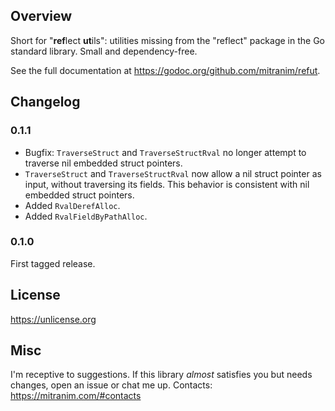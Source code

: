 ## Overview

Short for "**ref**lect **ut**ils": utilities missing from the "reflect" package in the Go standard library. Small and dependency-free.

See the full documentation at https://godoc.org/github.com/mitranim/refut.

## Changelog

### 0.1.1

* Bugfix: `TraverseStruct` and `TraverseStructRval` no longer attempt to traverse nil embedded struct pointers.
* `TraverseStruct` and `TraverseStructRval` now allow a nil struct pointer as input, without traversing its fields. This behavior is consistent with nil embedded struct pointers.
* Added `RvalDerefAlloc`.
* Added `RvalFieldByPathAlloc`.

### 0.1.0

First tagged release.

## License

https://unlicense.org

## Misc

I'm receptive to suggestions. If this library _almost_ satisfies you but needs changes, open an issue or chat me up. Contacts: https://mitranim.com/#contacts
